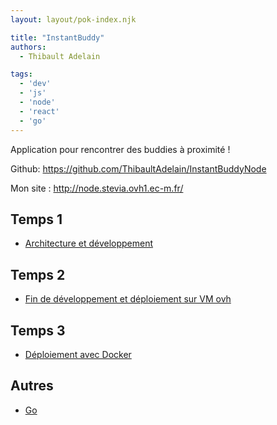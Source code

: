 ```yaml
---
layout: layout/pok-index.njk

title: "InstantBuddy"
authors:
  - Thibault Adelain

tags: 
  - 'dev'
  - 'js'
  - 'node'
  - 'react'
  - 'go'
---
```


<!-- début résumé -->

Application pour rencontrer des buddies à proximité !

<!-- fin résumé -->

Github: <https://github.com/ThibaultAdelain/InstantBuddyNode>

Mon site : <http://node.stevia.ovh1.ec-m.fr/>

## Temps 1

- [Architecture et développement](./temps-1/)

## Temps 2

- [Fin de développement et déploiement sur VM ovh](./temps-2/)

## Temps 3

- [Déploiement avec Docker](./temps-3/)

## Autres

- [Go](./bonus/)
